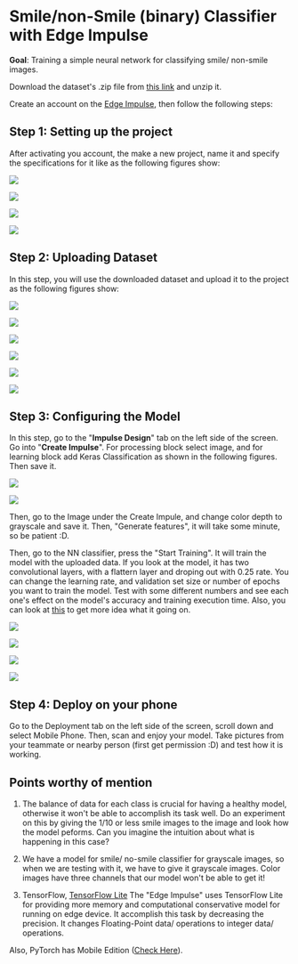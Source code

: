 # Smile/non-Smile (binary) Classifier with Edge Impulse

**Goal**: Training a simple neural network for classifying smile/ non-smile images.

Download the dataset's .zip file from [this link](smileDS.7z) and unzip it.

Create an account on the [Edge Impulse](https://www.edgeimpulse.com/), then follow the following steps:

## Step 1: Setting up the project
After activating you account, the make a new project, name it and specify the specifications for it like as the following figures show:

![](exercise7-steps/step1-1.png)

![](exercise7-steps/step1-2.png)

![](exercise7-steps/step1-3.png)

![](exercise7-steps/step1-4.png)

## Step 2: Uploading Dataset
In this step, you will use the downloaded dataset and upload it to the project as the following figures show:

![](exercise7-steps/step2-1.png)

![](exercise7-steps/step2-2.png)

![](exercise7-steps/step2-3.png)

![](exercise7-steps/step2-5.png)

![](exercise7-steps/step2-6.png)

![](exercise7-steps/step2-7.png)

## Step 3: Configuring the Model

In this step, go to the "**Impulse Design**" tab on the left side of the screen. Go into "**Create Impulse**". For processing block select image, and for learning block add Keras Classification as shown in the following figures. Then save it.

![](exercise7-steps/step3-1.png)


![](exercise7-steps/step3-2.png)

Then, go to the Image under the Create Impule, and change color depth to grayscale and save it. Then, "Generate features", it will take some minute, so be patient :D.


Then, go to the NN classifier, press the "Start Training". It will train the model with the uploaded data. If you look at the model, it has two convolutional layers, with a flattern layer and droping out with 0.25 rate. You can change the learning rate, and validation set size or number of epochs you want to train the model. Test with some different numbers and see each one's effect on the model's accuracy and training execution time. Also, you can look at [this](https://playground.tensorflow.org/#activation=tanh&batchSize=10&dataset=circle&regDataset=reg-plane&learningRate=0.03&regularizationRate=0&noise=0&networkShape=4,2&seed=0.92473&showTestData=false&discretize=false&percTrainData=50&x=true&y=true&xTimesY=false&xSquared=false&ySquared=false&cosX=false&sinX=false&cosY=false&sinY=false&collectStats=false&problem=classification&initZero=false&hideText=false) to get more idea what it going on.

![](exercise7-steps/step3-3.png)

![](exercise7-steps/step3-4.png)

![](exercise7-steps/step3-6.png)

![](exercise7-steps/step3-7.png)

## Step 4: Deploy on your phone
Go to the Deployment tab on the left side of the screen, scroll down and select Mobile Phone. Then, scan and enjoy your model. Take pictures from your teammate or nearby person (first get permission :D) and test how it is working.

## Points worthy of mention
1. The balance of data for each class is crucial for having a healthy model, otherwise it won't be able to accomplish its task well. Do an experiment on this by giving the 1/10 or less smile images to the image and look how the model peforms. Can you imagine the intuition about what is happening in this case?

2. We have a model for smile/ no-smile classifier for grayscale images, so when we are testing with it, we have to give it grayscale images. Color images have three channels that our model won't be able to get it!

3. TensorFlow, [TensorFlow Lite](https://www.tensorflow.org/lite)
The "Edge Impulse" uses TensorFlow Lite for providing more memory and computational conservative model for running on edge device. It accomplish this task by decreasing the precision. It changes Floating-Point data/ operations to integer data/ operations.

Also, PyTorch has Mobile Edition ([Check Here](https://pytorch.org/mobile/home/)).